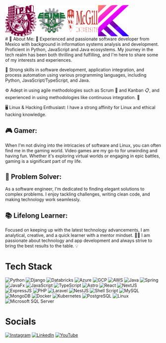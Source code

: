 <div style="display: flex">
<img src="https://github.com/CarlosCaravanTsz/CarlosCaravanTsz/blob/main/ipn.png" alt="IPN Logo" width="100" height="100">  
<img src="https://github.com/CarlosCaravanTsz/CarlosCaravanTsz/blob/main/esimez.png" alt="ESIMEZ Logo" width="100" height="100">
<img src="https://github.com/CarlosCaravanTsz/CarlosCaravanTsz/blob/main/mcgill.png" alt="McGill University Logo" width="100" height="100">
<img src="https://github.com/CarlosCaravanTsz/CarlosCaravanTsz/blob/main/kreativstorm.png" alt="KreativStorm Logo" width="100" height="100">

</div>
# 💫 About Me:
👋 Experienced and passionate software developer from Mexico with background in information systems analysis and development. Proficient in Python, JavaScript and Java ecosystems. My journey in the tech realm has been both thrilling and fulfilling, and I'm here to share some of my interests and experiences.

🔧 Strong skills in software development, application integration, and process automation using various programming languages, including Python, JavaScript/TypeScript, and Java.

⚙️ Adept in using agile methodologies such as Scrum 🔄 and Kanban 📋, and experienced in using methodologies like continuous integration. 🔄

🖥️ Linux & Hacking Enthusiast:
I have a strong affinity for Linux and ethical hacking knowledge.

## 🎮 Gamer:
When I'm not diving into the intricacies of software and Linux, you can often find me in the gaming world. Video games are my go-to for unwinding and having fun. Whether it's exploring virtual worlds or engaging in epic battles, gaming is a significant part of my life.


## 🔧 Problem Solver:
As a software engineer, I'm dedicated to finding elegant solutions to complex problems. I enjoy tackling challenges, writing clean code, and making technology work seamlessly.

## 📚 Lifelong Learner:
Focused on keeping up with the latest technology advancements, I am analytical, creative, and a quick learner with a mentor mindset. 👨‍🏫 I am passionate about technology and app development and always strive to bring the best results to the table. 💡

# Tech Stack

![Python](https://img.shields.io/badge/Python-3776AB?style=for-the-badge&logo=python&logoColor=white)
![Django](https://img.shields.io/badge/Django-092E20?style=for-the-badge&logo=django&logoColor=white)
![Databricks](https://img.shields.io/badge/Databricks-FF3621?style=for-the-badge&logo=databricks&logoColor=white)
![Azure](https://img.shields.io/badge/Microsoft%20Azure-0078D4?style=for-the-badge&logo=microsoft-azure&logoColor=white)
![GCP](https://img.shields.io/badge/Google%20Cloud-4285F4?style=for-the-badge&logo=google-cloud&logoColor=white)
![AWS](https://img.shields.io/badge/Amazon%20AWS-232F3E?style=for-the-badge&logo=amazon-aws&logoColor=white)
![Java](https://img.shields.io/badge/Java-007396?style=for-the-badge&logo=java&logoColor=white)
![Spring](https://img.shields.io/badge/Spring-6DB33F?style=for-the-badge&logo=spring&logoColor=white)
![JavaFx](https://img.shields.io/badge/JavaFx-0971F1?style=for-the-badge&logo=java&logoColor=white)
![JavaScript](https://img.shields.io/badge/JavaScript-F7DF1E?style=for-the-badge&logo=javascript&logoColor=black)
![TypeScript](https://img.shields.io/badge/TypeScript-3178C6?style=for-the-badge&logo=typescript&logoColor=white)
![Astro](https://img.shields.io/badge/Astro-FF5D01?style=for-the-badge&logo=astro&logoColor=white)
![React](https://img.shields.io/badge/React-61DAFB?style=for-the-badge&logo=react&logoColor=black)
![NextJS](https://img.shields.io/badge/Next.js-000000?style=for-the-badge&logo=nextdotjs&logoColor=white)
![ExpressJS](https://img.shields.io/badge/Express.js-404D59?style=for-the-badge&logo=express&logoColor=white)
![PHP](https://img.shields.io/badge/PHP-777BB4?style=for-the-badge&logo=php&logoColor=white)
![Laravel](https://img.shields.io/badge/Laravel-FF2D20?style=for-the-badge&logo=laravel&logoColor=white)
![NestJS](https://img.shields.io/badge/NestJS-E0234E?style=for-the-badge&logo=nestjs&logoColor=white)
![Shell Script](https://img.shields.io/badge/Shell_Script-121011?style=for-the-badge&logo=gnu-bash&logoColor=white)
![MySQL](https://img.shields.io/badge/MySQL-4479A1?style=for-the-badge&logo=mysql&logoColor=white)
![MongoDB](https://img.shields.io/badge/MongoDB-47A248?style=for-the-badge&logo=mongodb&logoColor=white)
![Docker](https://img.shields.io/badge/Docker-2496ED?style=for-the-badge&logo=docker&logoColor=white)
![Kubernetes](https://img.shields.io/badge/Kubernetes-326CE5?style=for-the-badge&logo=kubernetes&logoColor=white)
![PostgreSQL](https://img.shields.io/badge/PostgreSQL-336791?style=for-the-badge&logo=postgresql&logoColor=white)
![Linux](https://img.shields.io/badge/Linux-FCC624?style=for-the-badge&logo=linux&logoColor=black)
![Microsoft SQL Server](https://img.shields.io/badge/Microsoft%20SQL%20Server-CC2927?style=for-the-badge&logo=microsoft-sql-server&logoColor=white)


# Socials

[![Instagram](https://img.shields.io/badge/Instagram-E4405F?style=for-the-badge&logo=instagram&logoColor=white)](https://www.instagram.com/c.caravantes.io)
[![LinkedIn](https://img.shields.io/badge/LinkedIn-0077B5?style=for-the-badge&logo=linkedin&logoColor=white)](https://www.linkedin.com/in/carloscaravantsz/)
[![YouTube](https://img.shields.io/badge/YouTube-FF0000?style=for-the-badge&logo=youtube&logoColor=white)](https://www.youtube.com/@carlcaravantsz1869)

